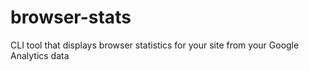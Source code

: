 # browser-stats

CLI tool that displays browser statistics for your site from your Google Analytics data
